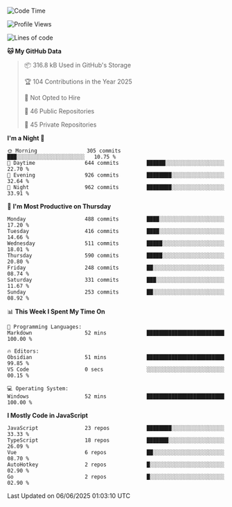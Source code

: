 <!--START_SECTION:waka-->
![Code Time](http://img.shields.io/badge/Code%20Time-949%20hrs%2032%20mins-blue)

![Profile Views](http://img.shields.io/badge/Profile%20Views-4-blue)

![Lines of code](https://img.shields.io/badge/From%20Hello%20World%20I%27ve%20Written-1.2%20million%20lines%20of%20code-blue)

**🐱 My GitHub Data** 

> 📦 316.8 kB Used in GitHub's Storage 
 > 
> 🏆 104 Contributions in the Year 2025
 > 
> 🚫 Not Opted to Hire
 > 
> 📜 46 Public Repositories 
 > 
> 🔑 45 Private Repositories 
 > 
**I'm a Night 🦉** 

```text
🌞 Morning                305 commits         ███░░░░░░░░░░░░░░░░░░░░░░   10.75 % 
🌆 Daytime                644 commits         ██████░░░░░░░░░░░░░░░░░░░   22.70 % 
🌃 Evening                926 commits         ████████░░░░░░░░░░░░░░░░░   32.64 % 
🌙 Night                  962 commits         ████████░░░░░░░░░░░░░░░░░   33.91 % 
```
📅 **I'm Most Productive on Thursday** 

```text
Monday                   488 commits         ████░░░░░░░░░░░░░░░░░░░░░   17.20 % 
Tuesday                  416 commits         ████░░░░░░░░░░░░░░░░░░░░░   14.66 % 
Wednesday                511 commits         █████░░░░░░░░░░░░░░░░░░░░   18.01 % 
Thursday                 590 commits         █████░░░░░░░░░░░░░░░░░░░░   20.80 % 
Friday                   248 commits         ██░░░░░░░░░░░░░░░░░░░░░░░   08.74 % 
Saturday                 331 commits         ███░░░░░░░░░░░░░░░░░░░░░░   11.67 % 
Sunday                   253 commits         ██░░░░░░░░░░░░░░░░░░░░░░░   08.92 % 
```


📊 **This Week I Spent My Time On** 

```text
💬 Programming Languages: 
Markdown                 52 mins             █████████████████████████   100.00 % 

🔥 Editors: 
Obsidian                 51 mins             █████████████████████████   99.85 % 
VS Code                  0 secs              ░░░░░░░░░░░░░░░░░░░░░░░░░   00.15 % 

💻 Operating System: 
Windows                  52 mins             █████████████████████████   100.00 % 
```

**I Mostly Code in JavaScript** 

```text
JavaScript               23 repos            ████████░░░░░░░░░░░░░░░░░   33.33 % 
TypeScript               18 repos            ███████░░░░░░░░░░░░░░░░░░   26.09 % 
Vue                      6 repos             ██░░░░░░░░░░░░░░░░░░░░░░░   08.70 % 
AutoHotkey               2 repos             █░░░░░░░░░░░░░░░░░░░░░░░░   02.90 % 
Go                       2 repos             █░░░░░░░░░░░░░░░░░░░░░░░░   02.90 % 
```




 Last Updated on 06/06/2025 01:03:10 UTC
<!--END_SECTION:waka-->
